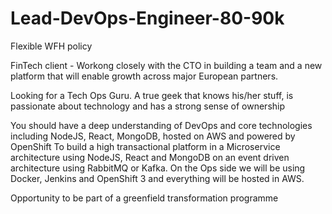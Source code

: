 # Lead-DevOps-Engineer-80-90k
Flexible WFH policy

FinTech client - Workong closely with the CTO in building a team and a new platform that will enable growth across major European partners.

Looking for a Tech Ops Guru. A true geek that knows his/her stuff, is passionate about technology and has a strong sense of ownership

You should have a deep understanding of DevOps and core technologies including NodeJS, React, MongoDB, hosted on AWS and powered by OpenShift 
To build a high transactional platform in a Microservice architecture using NodeJS, React and MongoDB on an event driven architecture using RabbitMQ or Kafka. On the Ops side we will be using Docker, Jenkins and OpenShift 3 and everything will be hosted in AWS. 

Opportunity to be part of a greenfield transformation programme 
